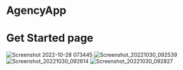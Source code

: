 # AgencyApp
# Get Started page
![Screenshot 2022-10-28 073445](https://user-images.githubusercontent.com/109209762/198651295-05947eb3-5d04-4287-bd07-5114f6db0620.png) ![Screenshot_20221030_092539](https://user-images.githubusercontent.com/109209762/198862957-61fdc364-25a0-426d-8c74-cd618b159503.png)![Screenshot_20221030_092614](https://user-images.githubusercontent.com/109209762/198862959-874e4408-00d6-4aa6-b387-d4fd4e68f23e.png)
![Screenshot_20221030_092827](https://user-images.githubusercontent.com/109209762/198862960-675cca7b-cd52-4937-b73f-95dbbee4b628.png)

